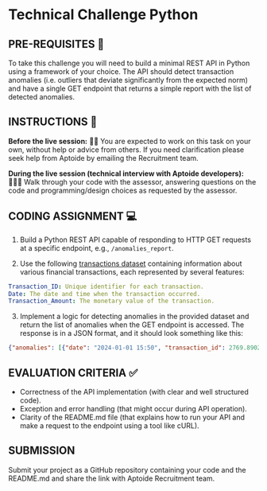 # Technical Challenge Python

## PRE-REQUISITES 📝
To take this challenge you will need to build a minimal REST API in Python using a framework of your choice. The API should detect transaction anomalies (i.e. outliers that deviate significantly from the expected norm) and have a single GET endpoint that returns a simple report with the list of detected anomalies.

## INSTRUCTIONS 📃

**Before the live session:** 👨‍💻
You are expected to work on this task on your own, without help or advice from others. If you need clarification please seek help from Aptoide by emailing the Recruitment team.

**During the live session (technical interview with Aptoide developers):** 🫱‍🫲🏾
Walk through your code with the assessor, answering questions on the code and programming/design choices as requested by the assessor.

## CODING ASSIGNMENT 💻
1. Build a Python REST API capable of responding to HTTP GET requests at a specific endpoint, e.g., `/anomalies_report`.

2. Use the following [transactions dataset](https://github.com/Aptoide/tech_challenge_python/blob/main/transactions_dataset.csv) containing information about various financial transactions, each represented by several features:
```yaml
Transaction_ID: Unique identifier for each transaction.
Date: The date and time when the transaction occurred.
Transaction_Amount: The monetary value of the transaction.
```

3. Implement a logic for detecting anomalies in the provided dataset and return the list of anomalies when the GET endpoint is accessed. The response is in a JSON format, and it should look something like this:
```json
{"anomalies": [{"date": "2024-01-01 15:50", "transaction_id": 2769.890232}, ...] } 
```

## EVALUATION CRITERIA ✅
- Correctness of the API implementation (with clear and well structured code).
- Exception and error handling (that might occur during API operation).
- Clarity of the README.md file (that explains how to run your API and make a request to the endpoint using a tool like cURL).

## SUBMISSION
Submit your project as a GitHub repository containing your code and the README.md and share the link with Aptoide Recruitment team.